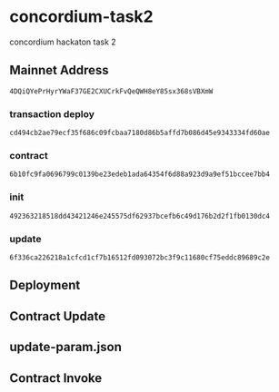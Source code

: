 # concordium-task2
concordium hackaton task 2

## Mainnet Address
```4DQiQYePrHyrYWaF37GE2CXUCrkFvQeQWH8eY85sx368sVBXmW```

### transaction deploy
```cd494cb2ae79ecf35f686c09fcbaa7180d86b5affd7b086d45e9343334fd60ae```

### contract
```6b10fc9fa0696799c0139be23edeb1ada64354f6d88a923d9a9ef51bccee7bb4```

### init
```492363218518dd43421246e245575df62937bcefb6c49d176b2d2f1fb0130dc4```

### update
```6f336ca226218a1cfcd1cf7b16512fd093072bc3f9c11680cf75eddc89689c2e```

## Deployment

## Contract Update

## update-param.json

## Contract Invoke